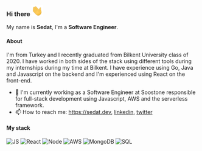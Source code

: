 ### Hi there <img src="https://raw.githubusercontent.com/ABSphreak/ABSphreak/master/gifs/Hi.gif" width="30px">

My name is <b>Sedat</b>, I'm a <b>Software Engineer</b>.

#### About

I'm from Turkey and I recently graduated from Bilkent University class of 2020. I have worked in both sides of the stack using different tools during my internships during my time at Bilkent. I have experience using Go, Java and Javascript on the backend and I'm experienced using React on the front-end. 

- 🔭 I'm currently working as a Software Engineer at Soostone responsible for full-stack development using Javascript, AWS and the serverless framework.
- 📫 How to reach me: https://sedat.dev, [linkedin](https://www.linkedin.com/in/sedatcyalcin), [twitter](https://twitter.com/SedatCanYalcin)

#### My stack
 ![JS](https://img.icons8.com/color/48/000000/javascript.png)
 ![React](https://img.icons8.com/office/48/000000/react.png)
 ![Node](https://img.icons8.com/color/48/000000/nodejs.png)
 ![AWS](https://img.icons8.com/color/48/000000/amazon-web-services.png)
 ![MongoDB](https://img.icons8.com/color/48/000000/mongodb.png)
 ![SQL](https://img.icons8.com/metro/48/000000/sql.png)
 
 
